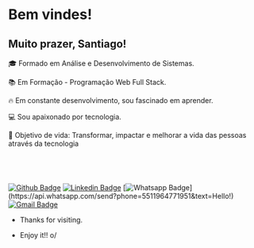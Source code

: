 
# Bem vindes!

## Muito prazer, Santiago! 

<p>🎓 Formado em Análise e Desenvolvimento de Sistemas.</p>
<p>📚 Em Formação - Programação Web Full Stack.</p>
<p>🔥 Em constante desenvolvimento, sou fascinado em aprender.</p>
<p>💻 Sou apaixonado por tecnologia.</p>
<p>🚀 Objetivo de vida: Transformar, impactar e melhorar a vida das pessoas através da tecnologia</p>



##  
[![Github Badge](https://img.shields.io/badge/-Github-000?style=flat-square&logo=Github&logoColor=white&link=link_do_seu_perfil_no_github)](link_do_seu_perfil_no_github)
[![Linkedin Badge](https://img.shields.io/badge/-LinkedIn-blue?style=flat-square&logo=Linkedin&logoColor=white&link=https://www.linkedin.com/in/santiago-cardoso-de-oliveira-8116a71a5)](https://www.linkedin.com/in/santiago-cardoso-de-oliveira-8116a71a5)
[![Whatsapp Badge](https://img.shields.io/badge/-Whatsapp-4CA143?style=flat-square&labelColor=4CA143&logo=whatsapp&logoColor=white&link=https://api.whatsapp.com/send?phone=5511964771951&text=Hello!)](https://api.whatsapp.com/send?phone=5511964771951&text=Hello!)
[![Gmail Badge](https://img.shields.io/badge/-Gmail-c14438?style=flat-square&logo=Gmail&logoColor=white&link=mailto:santiagoc.oliveira@gmail.com)](mailto:santiagoc.oliveira@gmail.com)

- Thanks for visiting. 

- Enjoy it!! o/
